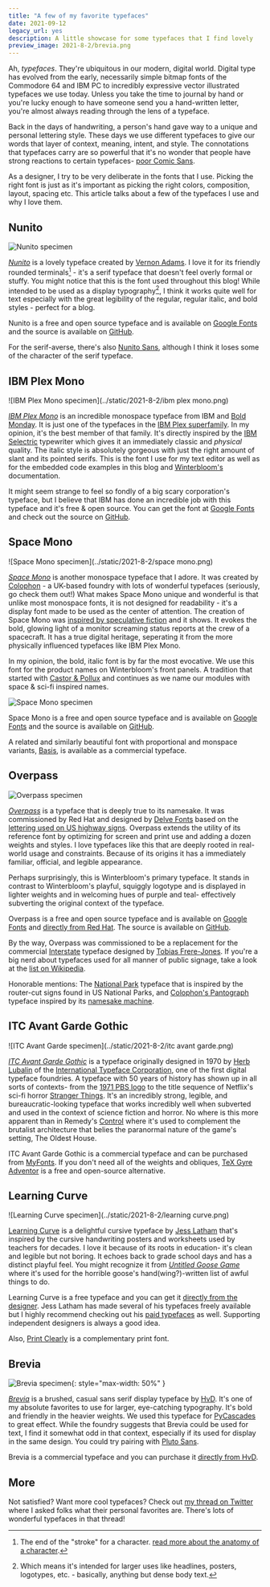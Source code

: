 ```yaml
---
title: "A few of my favorite typefaces"
date: 2021-09-12
legacy_url: yes
description: A little showcase for some typefaces that I find lovely
preview_image: 2021-8-2/brevia.png
---
```


Ah, *typefaces*. They're ubiquitous in our modern, digital world. Digital type has evolved from the early, necessarily simple bitmap fonts of the Commodore 64 and IBM PC to incredibly expressive vector illustrated typefaces we use today. Unless you take the time to journal by hand or you're lucky enough to have someone send you a hand-written letter, you're almost always reading through the lens of a typeface.

Back in the days of handwriting, a person's hand gave way to a unique and personal lettering style. These days we use different typefaces to give our words that layer of context, meaning, intent, and style. The connotations that typefaces carry are so powerful that it's no wonder that people have strong reactions to certain typefaces- [poor Comic Sans](https://en.wikipedia.org/wiki/Comic_Sans#Defense).

As a designer, I try to be very deliberate in the fonts that I use. Picking the right font is just as it's important as picking the right colors, composition, layout, spacing etc. This article talks about a few of the typefaces I use and why I love them.

## Nunito

![Nunito specimen](../static/2021-8-2/nunito.png)

[*Nunito*](https://fonts.google.com/specimen/Nunito) is a lovely typeface created by [Vernon Adams](http://sansoxygen.com/). I love it for its friendly rounded terminals[^terminals] - it's a serif typeface that doesn't feel overly formal or stuffy. You might notice that this is the font used throughout this blog! While intended to be used as a display typography[^display], I think it works quite well for text especially with the great legibility of the regular, regular italic, and bold styles - perfect for a blog.

Nunito is a free and open source typeface and is available on [Google Fonts](https://fonts.google.com/specimen/Nunito) and the source is available on [GitHub](https://github.com/googlefonts/nunito).

For the serif-averse, there's also [Nunito Sans](https://fonts.google.com/specimen/Nunito+Sans), although I think it loses some of the character of the serif typeface.

[^terminals]: The end of the "stroke" for a character. [read more about the anatomy of a character](https://www.fonts.com/content/learning/fontology/level-1/type-anatomy/anatomy).
[^display]: Which means it's intended for larger uses like headlines, posters, logotypes, etc. - basically, anything but dense body text.

## IBM Plex Mono

![IBM Plex Mono specimen](../static/2021-8-2/ibm plex mono.png)

[*IBM Plex Mono*](https://www.ibm.com/plex/plexness/#mono-for-coding) is an incredible monospace typeface from IBM and [Bold Monday](https://boldmonday.com/). It is just one of the typefaces in the [IBM Plex superfamily](https://en.wikipedia.org/wiki/IBM_Plex). In my opinion, it's the best member of that family. It's directly inspired by the [IBM Selectric](https://en.wikipedia.org/wiki/IBM_Selectric_typewriter) typewriter which gives it an immediately classic and *physical* quality. The italic style is absolutely gorgeous with just the right amount of slant and its pointed serifs. This is the font I use for my text editor as well as for the embedded code examples in this blog and [Winterbloom's](https://winterbloom.com) documentation.

It might seem strange to feel so fondly of a big scary corporation's typeface, but I believe that IBM has done an incredible job with this typeface and it's free & open source. You can get the font at [Google Fonts](https://fonts.google.com/specimen/IBM+Plex+Mono) and check out the source on [GitHub](https://github.com/IBM/plex/).

## Space Mono

![Space Mono specimen](../static/2021-8-2/space mono.png)

[*Space Mono*](https://www.colophon-foundry.org/custom/spacemono/) is another monospace typeface that I adore. It was created by [Colophon](https://www.colophon-foundry.org/about/) - a UK-based foundry with lots of wonderful typefaces (seriously, go check them out!) What makes Space Mono unique and wonderful is that unlike most monospace fonts, it is not designed for readability - it's a display font made to be used as the center of attention. The creation of Space Mono was [inspired by speculative fiction](https://medium.com/google-design/introducing-space-mono-a-new-monospaced-typeface-by-colophon-foundry-for-google-fonts-84367eac6dfb) and it shows. It evokes the bold, glowing light of a monitor screaming status reports at the crew of a spacecraft. It has a true digital heritage, seperating it from the more physically influenced typefaces like IBM Plex Mono.

In my opinion, the bold, italic font is by far the most evocative. We use this font for the product names on Winterbloom's front panels. A tradition that started with [Castor & Pollux]() and continues as we name our modules with space & sci-fi inspired names.

![Space Mono specimen](../static/castor/cp-hand.jpg)

Space Mono is a free and open source typeface and is available on [Google Fonts](https://fonts.google.com/specimen/Space+Mono) and the source is available on [GitHub](https://github.com/googlefonts/spacemono).

A related and similarly beautiful font with proportional and monspace variants, [Basis](https://www.colophon-foundry.org/typefaces/basis-grotesque/), is available as a commercial typeface.

## Overpass

![Overpass specimen](../static/2021-8-2/overpass.png)

[*Overpass*](http://overpassfont.org/) is a typeface that is deeply true to its namesake. It was commissioned by Red Hat and designed by [Delve Fonts](https://delvefonts.com/) based on the [lettering used on US highway signs](https://en.wikipedia.org/wiki/Highway_Gothic). Overpass extends the utility of its reference font by optimizing for screen and print use and adding a dozen weights and styles. I love typefaces like this that are deeply rooted in real-world usage and constraints. Because of its origins it has a immediately familiar, official, and legible appearance.

Perhaps surprisingly, this is Winterbloom's primary typeface. It stands in contrast to Winterbloom's playful, squiggly logotype and is displayed in lighter weights and in welcoming hues of purple and teal- effectively subverting the original context of the typeface.

Overpass is a free and open source typeface and is available on [Google Fonts](https://fonts.google.com/specimen/Overpass) and [directly from Red Hat](http://overpassfont.org/). The source is available on [GitHub](https://github.com/RedHatOfficial/Overpass).

By the way, Overpass was commissioned to be a replacement for the commercial [Interstate](https://en.wikipedia.org/wiki/Interstate_(typeface)) typeface designed by [Tobias Frere-Jones](https://frerejones.com/). If you're a big nerd about typefaces used for all manner of public signage, take a look at the [list on Wikipedia](https://en.wikipedia.org/wiki/List_of_public_signage_typefaces).

Honorable mentions: The [National Park](https://nationalparktypeface.com/) typeface that is inspired by the router-cut signs found in US National Parks, and [Colophon's Pantograph](https://www.colophon-foundry.org/typefaces/pantograph/) typeface inspired by its [namesake machine](https://en.wikipedia.org/wiki/Pantograph).

## ITC Avant Garde Gothic

![ITC Avant Garde specimen](../static/2021-8-2/itc avant garde.png)

[*ITC Avant Garde Gothic*](https://en.wikipedia.org/wiki/ITC_Avant_Garde) is a typeface originally designed in 1970 by [Herb Lubalin](https://en.wikipedia.org/wiki/Herb_Lubalin) of the [International Typeface Corporation](https://en.wikipedia.org/wiki/International_Typeface_Corporation), one of the first digital typeface foundries. A typeface with 50 years of history has shown up in all sorts of contexts- from the [1971 PBS logo](https://en.wikipedia.org/wiki/File:PBS_1971_id.svg) to the title sequence of Netflix's sci-fi horror [Stranger Things](https://www.youtube.com/watch?v=IuHOAP03V6k). It's an incredibly strong, legible, and bureaucratic-looking typeface that works incredibly well when subverted and used in the context of science fiction and horror. No where is this more apparent than in Remedy's [Control](https://controlgame.com) where it's used to complement the brutalist architecture that belies the paranormal nature of the game's setting, The Oldest House.

ITC Avant Garde Gothic is a commercial typeface and can be purchased from [MyFonts](https://www.myfonts.com/fonts/itc/avant-garde-gothic). If you don't need all of the weights and obliques, [TeX Gyre Adventor](http://www.gust.org.pl/projects/e-foundry/tex-gyre/adventor/index_html) is a free and open-source alternative.


## Learning Curve

![Learning Curve specimen](../static/2021-8-2/learning curve.png)

[Learning Curve](https://www.bvfonts.com/fonts/details.php?id=76) is a delightful cursive typeface by [Jess Latham](https://www.bvfonts.com/about.php) that's inspired by the cursive handwriting posters and worksheets used by teachers for decades. I love it because of its roots in education- it's clean and legible but not boring. It echoes back to grade school days and has a distinct playful feel. You might recognize it from [*Untitled Goose Game*](https://goose.game/credits/) where it's used for the horrible goose's hand(wing?)-written list of awful things to do.

Learning Curve is a free typeface and you can get it [directly from the designer](https://www.bvfonts.com/fonts/details.php?id=76). Jess Latham has made several of his typefaces freely available but I highly recommend checking out his [paid typefaces](https://www.bvfonts.com/fonts/fonts.php?show=pay) as well. Supporting independent designers is always a good idea.

Also, [Print Clearly](https://www.bvfonts.com/fonts/details.php?id=45) is a complementary print font.


## Brevia

![Brevia specimen](../static/2021-8-2/brevia.png){: style="max-width: 50%" }

[*Brevia*](https://www.hvdfonts.com/fonts/brevia) is a brushed, casual sans serif display typeface by [HvD](https://www.hvdfonts.com/). It's one of my absolute favorites to use for larger, eye-catching typography. It's bold and friendly in the heavier weights. We used this typeface for [PyCascades]() to great effect. While the foundry suggests that Brevia could be used for text, I find it somewhat odd in that context, especially if its used for display in the same design. You could try pairing with [Pluto Sans](https://www.hvdfonts.com/fonts/pluto-sans).

Brevia is a commercial typeface and you can purchase it [directly from HvD](https://www.hvdfonts.com/fonts/brevia).

## More

Not satisfied? Want more cool typefaces? Check out [my thread on Twitter](https://twitter.com/theavalkyrie/status/1396472198437744648) where I asked folks what their personal favorites are. There's lots of wonderful typefaces in that thread!
